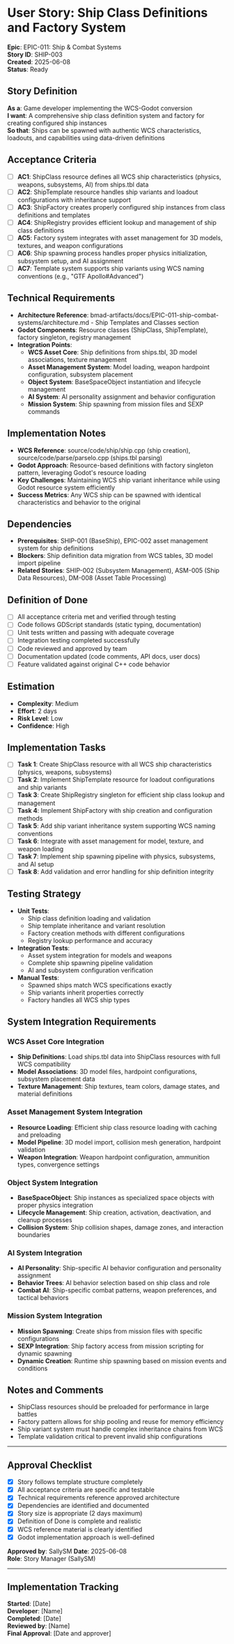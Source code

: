 # User Story: Ship Class Definitions and Factory System

**Epic**: EPIC-011: Ship & Combat Systems  
**Story ID**: SHIP-003  
**Created**: 2025-06-08  
**Status**: Ready

## Story Definition
**As a**: Game developer implementing the WCS-Godot conversion  
**I want**: A comprehensive ship class definition system and factory for creating configured ship instances  
**So that**: Ships can be spawned with authentic WCS characteristics, loadouts, and capabilities using data-driven definitions

## Acceptance Criteria
- [ ] **AC1**: ShipClass resource defines all WCS ship characteristics (physics, weapons, subsystems, AI) from ships.tbl data
- [ ] **AC2**: ShipTemplate resource handles ship variants and loadout configurations with inheritance support
- [ ] **AC3**: ShipFactory creates properly configured ship instances from class definitions and templates
- [ ] **AC4**: ShipRegistry provides efficient lookup and management of ship class definitions
- [ ] **AC5**: Factory system integrates with asset management for 3D models, textures, and weapon configurations
- [ ] **AC6**: Ship spawning process handles proper physics initialization, subsystem setup, and AI assignment
- [ ] **AC7**: Template system supports ship variants using WCS naming conventions (e.g., "GTF Apollo#Advanced")

## Technical Requirements
- **Architecture Reference**: bmad-artifacts/docs/EPIC-011-ship-combat-systems/architecture.md - Ship Templates and Classes section
- **Godot Components**: Resource classes (ShipClass, ShipTemplate), factory singleton, registry management
- **Integration Points**: 
  - **WCS Asset Core**: Ship definitions from ships.tbl, 3D model associations, texture management
  - **Asset Management System**: Model loading, weapon hardpoint configuration, subsystem placement
  - **Object System**: BaseSpaceObject instantiation and lifecycle management
  - **AI System**: AI personality assignment and behavior configuration
  - **Mission System**: Ship spawning from mission files and SEXP commands

## Implementation Notes
- **WCS Reference**: source/code/ship/ship.cpp (ship creation), source/code/parse/parselo.cpp (ships.tbl parsing)
- **Godot Approach**: Resource-based definitions with factory singleton pattern, leveraging Godot's resource loading
- **Key Challenges**: Maintaining WCS ship variant inheritance while using Godot resource system efficiently
- **Success Metrics**: Any WCS ship can be spawned with identical characteristics and behavior to the original

## Dependencies
- **Prerequisites**: SHIP-001 (BaseShip), EPIC-002 asset management system for ship definitions
- **Blockers**: Ship definition data migration from WCS tables, 3D model import pipeline
- **Related Stories**: SHIP-002 (Subsystem Management), ASM-005 (Ship Data Resources), DM-008 (Asset Table Processing)

## Definition of Done
- [ ] All acceptance criteria met and verified through testing
- [ ] Code follows GDScript standards (static typing, documentation)
- [ ] Unit tests written and passing with adequate coverage
- [ ] Integration testing completed successfully
- [ ] Code reviewed and approved by team
- [ ] Documentation updated (code comments, API docs, user docs)
- [ ] Feature validated against original C++ code behavior

## Estimation
- **Complexity**: Medium
- **Effort**: 2 days
- **Risk Level**: Low
- **Confidence**: High

## Implementation Tasks
- [ ] **Task 1**: Create ShipClass resource with all WCS ship characteristics (physics, weapons, subsystems)
- [ ] **Task 2**: Implement ShipTemplate resource for loadout configurations and ship variants
- [ ] **Task 3**: Create ShipRegistry singleton for efficient ship class lookup and management
- [ ] **Task 4**: Implement ShipFactory with ship creation and configuration methods
- [ ] **Task 5**: Add ship variant inheritance system supporting WCS naming conventions
- [ ] **Task 6**: Integrate with asset management for model, texture, and weapon loading
- [ ] **Task 7**: Implement ship spawning pipeline with physics, subsystems, and AI setup
- [ ] **Task 8**: Add validation and error handling for ship definition integrity

## Testing Strategy
- **Unit Tests**: 
  - Ship class definition loading and validation
  - Ship template inheritance and variant resolution
  - Factory creation methods with different configurations
  - Registry lookup performance and accuracy
- **Integration Tests**: 
  - Asset system integration for models and weapons
  - Complete ship spawning pipeline validation
  - AI and subsystem configuration verification
- **Manual Tests**: 
  - Spawned ships match WCS specifications exactly
  - Ship variants inherit properties correctly
  - Factory handles all WCS ship types

## System Integration Requirements

### WCS Asset Core Integration
- **Ship Definitions**: Load ships.tbl data into ShipClass resources with full WCS compatibility
- **Model Associations**: 3D model files, hardpoint configurations, subsystem placement data
- **Texture Management**: Ship textures, team colors, damage states, and material definitions

### Asset Management System Integration  
- **Resource Loading**: Efficient ship class resource loading with caching and preloading
- **Model Pipeline**: 3D model import, collision mesh generation, hardpoint validation
- **Weapon Integration**: Weapon hardpoint configuration, ammunition types, convergence settings

### Object System Integration
- **BaseSpaceObject**: Ship instances as specialized space objects with proper physics integration
- **Lifecycle Management**: Ship creation, activation, deactivation, and cleanup processes
- **Collision System**: Ship collision shapes, damage zones, and interaction boundaries

### AI System Integration
- **AI Personality**: Ship-specific AI behavior configuration and personality assignment
- **Behavior Trees**: AI behavior selection based on ship class and role
- **Combat AI**: Ship-specific combat patterns, weapon preferences, and tactical behaviors

### Mission System Integration
- **Mission Spawning**: Create ships from mission files with specific configurations
- **SEXP Integration**: Ship factory access from mission scripting for dynamic spawning
- **Dynamic Creation**: Runtime ship spawning based on mission events and conditions

## Notes and Comments
- ShipClass resources should be preloaded for performance in large battles
- Factory pattern allows for ship pooling and reuse for memory efficiency
- Ship variant system must handle complex inheritance chains from WCS
- Template validation critical to prevent invalid ship configurations

---

## Approval Checklist
- [x] Story follows template structure completely
- [x] All acceptance criteria are specific and testable
- [x] Technical requirements reference approved architecture
- [x] Dependencies are identified and documented
- [x] Story size is appropriate (2 days maximum)
- [x] Definition of Done is complete and realistic
- [x] WCS reference material is clearly identified
- [x] Godot implementation approach is well-defined

**Approved by**: SallySM **Date**: 2025-06-08  
**Role**: Story Manager (SallySM)

---

## Implementation Tracking
**Started**: [Date]  
**Developer**: [Name]  
**Completed**: [Date]  
**Reviewed by**: [Name]  
**Final Approval**: [Date and approver]